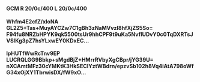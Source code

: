 #### GCM R 20/0c/400 L 20/0c/400
**Whfm4E2cfZ/xloNA**<br/>**GL2Z5+Tas+MuyAYCZw7C1gBh3zNaMVvzI8hfXjZS5So=**<br/>**F94fu8NRZbHPYK9qk5500tsUr9hhCPF9t9uKa5NvfIUDvY0c0TqDXRTsJVSIKg3pZ7hsYLxwEY0KDxEC...**<br/><br/>
**lpHUTfWwRcTnv9EP**<br/>**LUCRQLGG9Bbkp+sMgdBjZ+HMrrRVbyXgCBpr/jYG39U=**<br/>**nXCAmtMFz30cYMKtK3HkSECIYztWBdrn/epzvSb102h8Vq4iAtA798oWfG34xOjXY1TbrwisDX/fW9xO...**